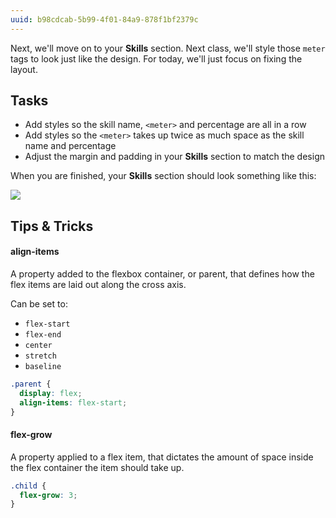 ```yaml
---
uuid: b98cdcab-5b99-4f01-84a9-878f1bf2379c
---
```


Next, we'll move on to your **Skills** section. Next class, we'll style those `meter` tags
to look just like the design. For today, we'll just focus on fixing the layout.

## Tasks

- Add styles so the skill name, `<meter>` and percentage are all in a row
- Add styles so the `<meter>` takes up twice as much space as the skill name and percentage
- Adjust the margin and padding in your **Skills** section to match the design


When you are finished, your **Skills** section should look something like this:

![](https://cl.ly/1S1d01451e3G/Image%202017-10-01%20at%202.05.52%20PM.png)


## Tips & Tricks

#### align-items

A property added to the flexbox container, or parent, that defines how the flex items are laid out along the cross axis.

Can be set to:

- `flex-start`
- `flex-end`
- `center`
- `stretch`
- `baseline`

```css
.parent {
  display: flex;
  align-items: flex-start;
}
```


#### flex-grow

A property applied to a flex item, that dictates the amount of space inside the flex container the item should take up.

```css
.child {
  flex-grow: 3;
}
```
